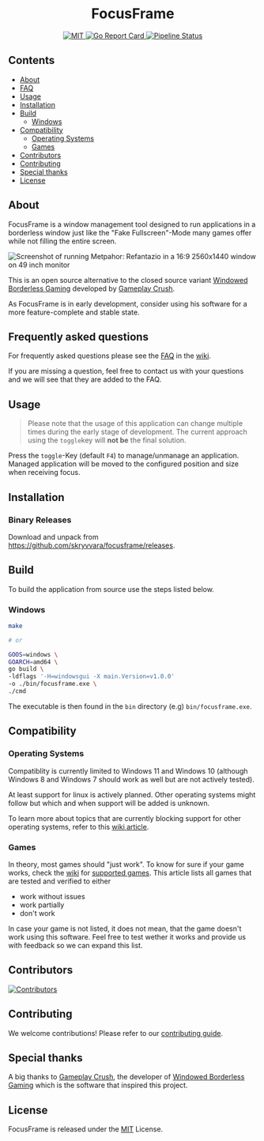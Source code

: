 <div align="center">
  <h1>FocusFrame</h1>
</div>

<p align="center">
  <a href="https://opensource.org/licenses/MIT">
    <img src="https://img.shields.io/badge/License-MIT-blue.svg" alt="MIT">
  </a>

  <a href="https://goreportcard.com/report/github.com/skryvvara/focusframe">
    <img src="https://goreportcard.com/badge/github.com/skryvvara/focusframe" alt="Go Report Card">
  </a>

  <a href="https://github.com/skryvvara/focusframe/actions/workflows/build.yml">
    <img src="https://github.com/skryvvara/focusframe/actions/workflows/build.yml/badge.svg" alt="Pipeline Status">
  </a>
</p>

## Contents

- [About](#about)
- [FAQ](#frequently-asked-questions)
- [Usage](#usage)
- [Installation](#installation)
- [Build](#build)
  - [Windows](#windows)
- [Compatibility](#compatibility)
  - [Operating Systems](#operating-systems)
  - [Games](#games)
- [Contributors](#contributors)
- [Contributing](#contributing)
- [Special thanks](#special-thanks)
- [License](#license)

## About

FocusFrame is a window management tool designed to run applications in a borderless window just like the "Fake Fullscreen"-Mode many games offer while not filling the entire screen.

<img src="./.github/images/example_screenshot.png" alt="Screenshot of running Metpahor: Refantazio in a 16:9 2560x1440 window on 49 inch monitor">

This is an open source alternative to the closed source variant [Windowed Borderless Gaming](https://westechsolutions.net/sites/WindowedBorderlessGaming/home) developed by [Gameplay Crush](https://steamcommunity.com/id/GameplayCRUSH/).

As FocusFrame is in early development, consider using his software for a more feature-complete and stable state.

## Frequently asked questions

For frequently asked questions please see the [FAQ](https://github.com/Skryvvara/FocusFrame/wiki/Frequently-Asked-Questions) in the [wiki](https://github.com/Skryvvara/FocusFrame/wiki).

If you are missing a question, feel free to contact us with your questions and we will see that they are added to the FAQ.

## Usage

> Please note that the usage of this application can change multiple times during the early stage of development. The current approach using the `toggle`key will **not be** the final solution.

Press the `toggle`-Key (default `F4`) to manage/unmanage an application. Managed application will be moved to the configured position and size when receiving focus.

## Installation

### Binary Releases

Download and unpack from https://github.com/skryvvara/focusframe/releases.

## Build

To build the application from source use the steps listed below.

### Windows

```sh
make

# or

GOOS=windows \
GOARCH=amd64 \
go build \
-ldflags '-H=windowsgui -X main.Version=v1.0.0'
-o ./bin/focusframe.exe \
./cmd
```

The executable is then found in the `bin` directory (e.g) `bin/focusframe.exe`.

## Compatibility

### Operating Systems

Compatiblity is currently limited to Windows 11 and Windows 10 (although Windows 8 and Windows 7 should work as well but are not actively tested).

At least support for linux is actively planned. Other operating systems might follow but which and when support will be added is unknown.

To learn more about topics that are currently blocking support for other operating systems, refer to this [wiki article](https://github.com/Skryvvara/FocusFrame/wiki/Operating-System-Support#what-issues-are-currently-blocking-support-for-different-operating-systems).

### Games

In theory, most games should "just work". To know for sure if your game works, check the [wiki](https://github.com/Skryvvara/FocusFrame/wiki) for [supported games](https://github.com/Skryvvara/FocusFrame/wiki/Verified-Games). This article lists all games that are tested and verified to either

- work without issues
- work partially
- don't work

In case your game is not listed, it does not mean, that the game doesn't work using this software. Feel free to test wether it works and provide us with feedback so we can expand this list.

## Contributors

<a href="https://github.com/skryvvara/focusframe/graphs/contributors">
  <img src="https://contrib.rocks/image?repo=skryvvara/focusframe" alt="Contributors">
</a>

## Contributing

We welcome contributions! Please refer to our [contributing guide](/CONTRIBUTING.md).

## Special thanks

A big thanks to [Gameplay Crush](https://steamcommunity.com/id/GameplayCRUSH/), the developer of [Windowed Borderless Gaming](https://westechsolutions.net/sites/WindowedBorderlessGaming/home) which is the software that inspired this project.

## License

FocusFrame is released under the [MIT](https://opensource.org/licenses/MIT) License.
